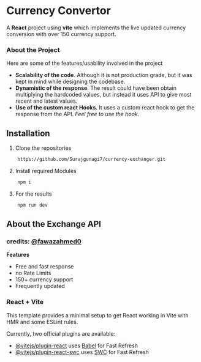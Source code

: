 # Currency Convertor
A **React** project using **vite** which implements the live updated currency conversion with over 150 currency support.

### About the Project
Here are some of the features/usability involved in the project
- **Scalability of the code**. Although it is not production grade, but it was kept in mind while designing the codebase.
- **Dynamistic of the response**. The result could have been obtain multiplying the hardcoded values, but instead it uses API to give most recent and latest values.
- **Use of the custom react Hooks**. It uses a custom react hook to get the response from the API. *Feel free to use the hook.*
## Installation

1. Clone the repositories

```bash
    https://github.com/Surajgunagi7/currency-exchanger.git
```
2. Install required Modules

```bash
    npm i
```

3. For the results

```bash
    npm run dev
```

## About the Exchange API

### **credits:** [@fawazahmed0](https://github.com/fawazahmed0/exchange-api)

**Features**
- Free and fast response
- no Rate Limits
- 150+ currency support
- Frequently updated
### React + Vite

This template provides a minimal setup to get React working in Vite with HMR and some ESLint rules.

Currently, two official plugins are available:

- [@vitejs/plugin-react](https://github.com/vitejs/vite-plugin-react/blob/main/packages/plugin-react/README.md) uses [Babel](https://babeljs.io/) for Fast Refresh
- [@vitejs/plugin-react-swc](https://github.com/vitejs/vite-plugin-react-swc) uses [SWC](https://swc.rs/) for Fast Refresh

